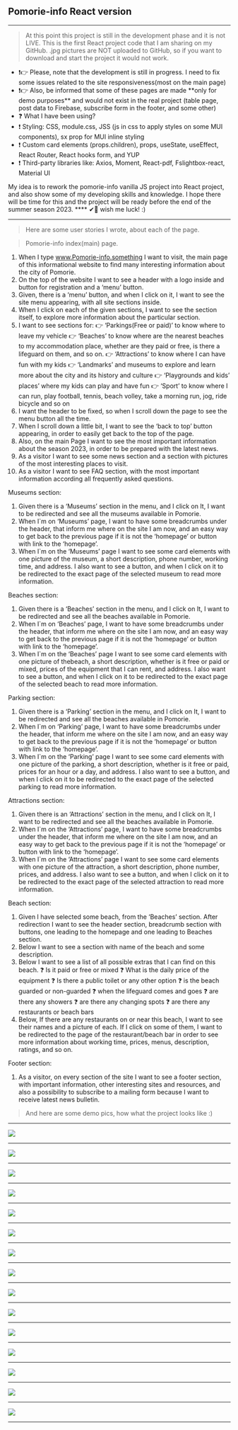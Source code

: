 ## Pomorie-info **React** version

---

> At this point this project is still in the development phase and it is not LIVE. This is the first React project code that I am sharing on my GitHub.
> .jpg pictures are NOT uploaded to GitHub, so if you want to download and start the project it would not work.

<ul>
  <li>❗👉 Please, note that the development is still in progress. I need to fix some issues related to the site responsiveness(most on the main page)</li>
  <li>❗👉 Also, be informed that some of these pages are made **only for demo purposes** and would not exist in the real project (table page, post data to Firebase, subscribe form in the footer, and some other)</li>
  <li>❓ What I have been using?</li>
  <li>❗ Styling:  CSS, module.css, JSS (js in css to apply styles on some MUI components), sx prop for MUI inline styling</li>
  <li>❗ Custom card elements (props.children), props, useState, useEffect, React Router, React hooks form, and YUP</li>
  <li>❗ Third-party libraries like: Axios, Moment, React-pdf, Fslightbox-react, Material UI</li>
</ul>
My idea is to rework the pomorie-info vanilla JS project into React project, and also show some of my developing skills and knowledge.
I hope there will be time for this and the project will be ready before the end of the summer season 2023.
****
✔🎯 wish me luck! :)

---

> Here are some user stories I wrote, about each of the page.

> Pomorie-info index(main) page.

1. When I type www.Pomorie-info.something I want to visit, the main page of this informational website to find many interesting information about the city of Pomorie.
2. On the top of the website I want to see a header with a logo inside and button for registration and a ‘menu’ button.
3. Given, there is a ‘menu’ button, and when I click on it, I want to see the site menu appearing, with all site sections inside.
4. When I click on each of the given sections, I want to see the section itself, to explore more information about the particular section.
5. I want to see sections for:
   👉 ‘Parkings(Free or paid)’ to know where to leave my vehicle
   👉 ‘Beaches’ to know where are the nearest beaches to my accommodation place, whether are they paid or free, is there a lifeguard on them, and so on.
   👉 ‘Attractions’ to know where I can have fun with my kids
   👉 ‘Landmarks’ and museums to explore and learn more about the city and its history and culture
   👉 ‘Playgrounds and kids’ places’ where my kids can play and have fun
   👉 ‘Sport’ to know where I can run, play football, tennis, beach volley, take a morning run, jog, ride bicycle and so on
6. I want the header to be fixed, so when I scroll down the page to see the menu button all the time.
7. When I scroll down a little bit, I want to see the ‘back to top’ button appearing, in order to easily get back to the top of the page.
8. Also, on the main Page I want to see the most important information about the season 2023, in order to be prepared with the latest news.
9. As a visitor I want to see some news section and a section with pictures of the most interesting places to visit.
10. As a visitor I want to see FAQ section, with the most important information according all frequently asked questions.

Museums section:

1. Given there is a ‘Museums’ section in the menu, and I click on It, I want to be redirected and see all the museums available in Pomorie.
2. When I`m on ‘Museums’ page, I want to have some breadcrumbs under the header, that inform me where on the site I am now, and an easy way to get back to the previous page if it is not the ‘homepage’ or button with link to the ‘homepage’.
3. When I`m on the ‘Museums’ page I want to see some card elements with one picture of the museum, a short description, phone number, working time, and address. I also want to see a button, and when I click on it to be redirected to the exact page of the selected museum to read more information.

Beaches section:

1. Given there is a ‘Beaches’ section in the menu, and I click on It, I want to be redirected and see all the beaches available in Pomorie.
2. When I`m on ‘Beaches’ page, I want to have some breadcrumbs under the header, that inform me where on the site I am now, and an easy way to get back to the previous page if it is not the ‘homepage’ or button with link to the ‘homepage’.
3. When I`m on the ‘Beaches’ page I want to see some card elements with one picture of thebeach, a short description, whether is it free or paid or mixed, prices of the equipment that I can rent, and address. I also want to see a button, and when I click on it to be redirected to the exact page of the selected beach to read more information.

Parking section:

1. Given there is a ‘Parking’ section in the menu, and I click on It, I want to be redirected and see all the beaches available in Pomorie.
2. When I`m on ‘Parking’ page, I want to have some breadcrumbs under the header, that inform me where on the site I am now, and an easy way to get back to the previous page if it is not the ‘homepage’ or button with link to the ‘homepage’.
3. When I`m on the ‘Parking’ page I want to see some card elements with one picture of the parking, a short description, whether is it free or paid, prices for an hour or a day, and address. I also want to see a button, and when I click on it to be redirected to the exact page of the selected parking to read more information.

Attractions section: 
1. Given there is an ‘Attractions’ section in the menu, and I click on It, I want to be redirected and see all the beaches available in Pomorie.
2. When I`m on the ‘Attractions’ page, I want to have some breadcrumbs under the header, that inform me where on the site I am now, and an easy way to get back to the previous page if it is not the ‘homepage’ or button with link to the ‘homepage’.
3.	When I`m on the ‘Attractions’ page I want to see some card elements with one picture of the attraction, a short description, phone number, prices, and address. I also want to see a button, and when I click on it to be redirected to the exact page of the selected attraction to read more information.

Beach section:

1. Given I have selected some beach, from the ‘Beaches’ section. After redirection I want to see the header section, breadcrumb section with buttons, one leading to the homepage and one leading to Beaches section.
2. Below I want to see a section with name of the beach and some description.
3. Below I want to see a list of all possible extras that I can find on this beach.
   ❓ Is it paid or free or mixed
   ❓ What is the daily price of the equipment
   ❓ Is there a public toilet or any other option
   ❓ is the beach guarded or non-guarded
   ❓ when the lifeguard comes and goes
   ❓ are there any showers
   ❓ are there any changing spots
   ❓ are there any restaurants or beach bars
5. Below, If there are any restaurants on or near this beach, I want to see their names and a picture of each. If I click on some of them, I want to be redirected to the page of the restaurant/beach bar in order to see more information about working time, prices, menus, description, ratings, and so on.

Footer section:

1. As a visitor, on every section of the site I want to see a footer section, with important information, other interesting sites and resources, and also a possibility to subscribe to a mailing form because I want to receive latest news bulletin.

> And here are some demo pics, how what the project looks like :)

---

<img src='https://www.sitefocus.eu/gitpics/demo1.png'>
<hr>
<img src='https://www.sitefocus.eu/gitpics/demo2.png'>
<hr><img src='https://www.sitefocus.eu/gitpics/demo3.png'>
<hr><img src='https://www.sitefocus.eu/gitpics/demo4.png'>
<hr><img src='https://www.sitefocus.eu/gitpics/demo5.png'>
<hr><img src='https://www.sitefocus.eu/gitpics/demo6.png'>
<hr><img src='https://www.sitefocus.eu/gitpics/demo7.png'>
<hr><img src='https://www.sitefocus.eu/gitpics/demo8.png'>
<hr><img src='https://www.sitefocus.eu/gitpics/demo9.png'>
<hr><img src='https://www.sitefocus.eu/gitpics/demo10.png'>
<hr><img src='https://www.sitefocus.eu/gitpics/demo11.png'>
<hr><img src='https://www.sitefocus.eu/gitpics/demo12.png'>
<hr><img src='https://www.sitefocus.eu/gitpics/demo13.png'>
<hr><img src='https://www.sitefocus.eu/gitpics/demo14.png'>
<hr><img src='https://www.sitefocus.eu/gitpics/demo15.png'>
<hr>

